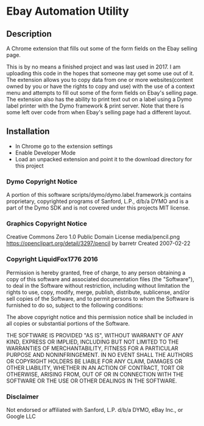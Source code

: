 # Ebay Automation Utility

## Description
A Chrome extension that fills out some of the form fields on the Ebay selling page.

This is by no means a finished project and was last used in 2017. I am uploading this code in the hopes that someone may get some use out of it.
The extension allows you to copy data from one or more websites(content owned by you or have the rights to copy and use) with the use of a context menu and attempts to fill out some of the form fields on Ebay's selling page.
The extension also has the ability to print text out on a label using a Dymo label printer with the Dymo framework & print server.
Note that there is some left over code from when Ebay's selling page had a different layout.

## Installation 
* In Chrome go to the extension settings
* Enable Developer Mode
* Load an unpacked extension and point it to the download directory for this project

### Dymo Copyright Notice
A portion of this software scripts/dymo/dymo.label.framework.js contains proprietary, copyrighted programs of Sanford, L.P., d/b/a DYMO and is a part of the Dymo SDK and is not covered under this projects MIT license.

### Graphics Copyright Notice
Creative Commons Zero 1.0 Public Domain License
media/pencil.png https://openclipart.org/detail/3297/pencil by barretr Created 2007-02-22

### Copyright LiquidFox1776 2016
Permission is hereby granted, free of charge, to any person obtaining a copy of this software and associated documentation files (the "Software"), to deal in the Software without restriction, including without limitation the rights to use, copy, modify, merge, publish, distribute, sublicense, and/or sell copies of the Software, and to permit persons to whom the Software is furnished to do so, subject to the following conditions:

The above copyright notice and this permission notice shall be included in all copies or substantial portions of the Software.

THE SOFTWARE IS PROVIDED "AS IS", WITHOUT WARRANTY OF ANY KIND, EXPRESS OR IMPLIED, INCLUDING BUT NOT LIMITED TO THE WARRANTIES OF MERCHANTABILITY, FITNESS FOR A PARTICULAR PURPOSE AND NONINFRINGEMENT. IN NO EVENT SHALL THE AUTHORS OR COPYRIGHT HOLDERS BE LIABLE FOR ANY CLAIM, DAMAGES OR OTHER LIABILITY, WHETHER IN AN ACTION OF CONTRACT, TORT OR OTHERWISE, ARISING FROM, OUT OF OR IN CONNECTION WITH THE SOFTWARE OR THE USE OR OTHER DEALINGS IN THE SOFTWARE.

### Disclaimer
Not endorsed or affiliated with Sanford, L.P. d/b/a DYMO, eBay Inc., or Google LLC